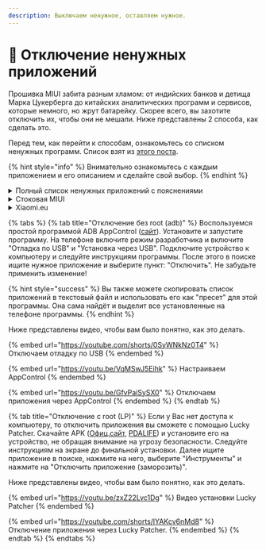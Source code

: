 ```yaml
---
description: Выключаем ненужное, оставляем нужное.
---
```


# 🔋 Отключение ненужных приложений

Прошивка MIUI забита разным хламом: от индийских банков и детища Марка Цукерберга до китайских аналитических программ и сервисов, которые немного, но жрут батарейку. Скорее всего, вы захотите отключить их, чтобы они не мешали. Ниже представлены 2 способа, как сделать это.

Перед тем, как перейти к способам, ознакомьтесь со списком ненужных программ. Список взят из [этого поста](https://4pda.to/forum/index.php?showtopic=1022882\&st=0#entry106035555).

{% hint style="info" %}
Внимательно ознакомьтесь с каждым приложением и его описанием и сделайте свой выбор.
{% endhint %}

<details>

<summary>Полный список ненужных приложений с пояснениями</summary>

<pre><code><strong>com.google.android.projection.gearhead - Android Auto, для связи телефона с магнитолой в машине
</strong>com.android.bookmarkprovider - рекламные закладки от Google в браузере
com.google.android.partnersetup - связь с партнерами гугл
com.miui.audiomonitor - Karaoke работает отлично без него.
com.miui.hybrid - система по созданию сайтов для продажи и прочего
com.qti.xdivert – фантастическая вещь по переадресации сигнала с неактивной симки на активную во время разговора по активной, если учесть, что в телефоне всего 1 радио модуль, то непонятно как это РАБОТАЕТ
com.tencent.soter.soterserver - подтверждение китайских платежей в китайских соц сетях
com.qualcomm.wfd.service - Wfd Service – трансляция изображения с телефона на монитор
com.miui.yellowpage - Справочник - приложение, которое показывает какая компания Вам звонит и какой отдел и какой менеджер, есть всего один минус – работает только в Китае

com.google.android.apps.subscriptions.red - Google One
com.google.android.apps.wellbeing - Цифровое благополучие если не уверены не удаляйте.
com.google.android.apps.maps - Гугл карты
com.google.android.apps.youtube.music - YouTube Music
com.google.android.gm - стандартный почтовый клиент GMail, удаляем если пользуемся сторонним. Приложение постоянно собирает почту с gmail.
com.google.android.videos - Гугл фильмы
com.google.android.youtube - Ютуб
com.google.android.ims - Хрень от гугла
com.google.android.apps.tachyon - Google Duo
com.google.android.feedback - отзывы о маркете
com.android.emergency - Медецинская карта
com.google.android.cellbroadcastreceiver - Экстренные оповещения
com.android.chrome - Браузер хром
com.android.egg - пасхалка гугл
com.android.providers.partnerbookmarks - хрень для Google в Chrome.
com.android.stk - Сим меню

com.mi.globalbrowser - Mi Browser
com.xiaomi.mipicks - Магазин miui
com.xiaomi.glgm - ещё один магазинчик
com.micredit.in - электронный кошелек от xiaomi
com.xiaomi.joyose - Аналитика и реклама+
com.miui.android.fashiongallery - Карусель обоев+
com.mi.android.globalminusscreen - Лента виджетов
com.miui.touchassistant - Сенсорный помощник
com.miui.hybrid - Быстрые приложения / Quick Apps
com.xiaomi.glgm - Сервис-маркет игр от Xiaomi
com.xiaomi.mipicks - Маркет приложений от Xiaomi
com.miui.yellowpage - Справочник компаний для Китая
com.miui.analytics - Analytics шпион+
com.xiaomi.payment - Mi Credit электронный кошелёк для Китая
com.mipay.wallet.in - Основной компонент для Mi Credit
com.xiaomi.midrop - Mi Drop приблуда для передачи файлов
com.miui.msa.global - MSA рекламно аналитическая дрянь+
com.milink.service - трансляции изображения по WiFi на ТВ
com.miui.player - Mi музыка
com.miui.videoplayer - Mi видео
com.miui.miservice - Сервисы и обратная связь
com.miui.vsimcore - компонент приложения Mi Роуминг(виртуальные сим-карты в России не работает)
com.miui.daemon - приложение мониторит данные смартфона и отсылает их на китайский сервер
com.miui.mishare.connectivity - Mi Share

com.ebay.carrier - приблуда от eBay
com.netflix.partner.activation - Партнерское приложение от Netflix
com.my.games.vendorapp - MRGSVendorApp дрянь
com.facebook.system - Приложение Facebook
com.facebook.appmanager - Управление приложениями Facebook
com.facebook.services - Сервис Facebook, постоянно висит в памяти
</code></pre>

</details>

<details>

<summary>Стоковая MIUI</summary>

```
com.miui.analytics
com.google.android.projection.gearhead
com.android.egg
com.android.bookmarkprovider
com.android.chrome
com.android.providers.partnerbookmarks
com.facebook.system
com.facebook.appmanager
com.facebook.services
com.google.android.apps.subscriptions.red
com.google.android.partnersetup
com.xiaomi.joyose
com.xiaomi.payment
com.mipay.wallet.in
com.miui.mishare.connectivity
com.miui.videoplayer
com.miui.daemon
com.miui.msa.global
com.miui.hybrid
com.miui.audiomonitor
com.qti.xdivert
com.tencent.soter.soterserver
com.qualcomm.wfd.service
com.android.emergency
com.google.android.apps.maps
com.android.stk
com.miui.player
com.google.android.feedback
com.miui.miservice
com.miui.yellowpage
com.milink.service
```

</details>

<details>

<summary>Xiaomi.eu</summary>

<pre><code><strong>com.google.android.projection.gearhead
</strong>com.android.bookmarkprovider
com.google.android.partnersetup
com.qti.xdivert
com.tencent.soter.soterserver
com.qualcomm.wfd.service
com.google.android.ims
com.google.android.feedback
com.android.emergency
com.android.egg
com.android.providers.partnerbookmarks
com.android.stk
com.mi.globalbrowser
com.xiaomi.joyose
com.miui.android.fashiongallery
com.xiaomi.payment
com.milink.service
com.miui.player
com.miui.videoplayer
com.miui.miservice
com.miui.vsimcore
com.miui.daemon
com.miui.mishare.connectivity
</code></pre>

</details>

{% tabs %}
{% tab title="Отключение без root (adb)" %}
Воспользуемся простой программой ADB AppControl ([сайт](https://adbappcontrol.com/ru/#download)). Установите и запустите программу. На телефоне включите режим разработчика и включите "Отладка по USB" и "Установка через USB". Подключите устройство к компьютеру и следуйте инструкциям программы. После этого в поиске ищите нужное приложение и выберите пункт: "Отключить". Не забудьте применить изменение!

{% hint style="success" %}
Вы также можете скопировать список приложений в текстовый файл и использовать его как "пресет" для этой программы. Она сама найдёт и выделит все установленные на телефоне программы.
{% endhint %}

Ниже представлены видео, чтобы вам было понятно, как это делать.

{% embed url="https://youtube.com/shorts/0SyWNkNz0T4" %}
Отключаем отладку по USB
{% endembed %}

{% embed url="https://youtu.be/VqMSwJ5Eihk" %}
Настраиваем AppControl
{% endembed %}

{% embed url="https://youtu.be/GfvPaiSySX0" %}
Отключаем приложения через AppControl
{% endembed %}
{% endtab %}

{% tab title="Отключение с root (LP)" %}
Если у Вас нет доступа к компьютеру, то отключить приложения вы сможете с помощью Lucky Patcher. Скачайте APK ([Офиц.сайт](https://www.luckypatchers.com/download/), [PDALIFE](https://pdalife.to/lucky-patcher3-android-a1727.html)) и установите его на устройство, не обращая внимание на угрозу безопасности. Следуйте инструкциям на экране до финальной установки. Далее ищите приложение в поиске, нажмите на него, выберите "Инструменты" и нажмите на "Отключить приложение (заморозить)".



Ниже представлены видео, чтобы вам было понятно, как это делать.

{% embed url="https://youtu.be/zxZ22Lvc1Dg" %}
Видео установки Lucky Patcher
{% endembed %}

{% embed url="https://youtube.com/shorts/lYAKcv6nMd8" %}
Отключение приложения через Lucky Patcher.
{% endembed %}
{% endtab %}
{% endtabs %}

